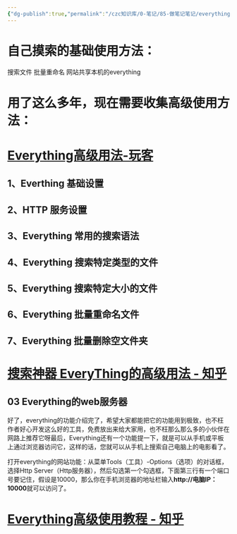 ```yaml
---
{"dg-publish":true,"permalink":"/czc知识库/0-笔记/85-做笔记笔记/everything笔记/","dgPassFrontmatter":true,"created":"2024-06-18T17:45:22.255+08:00","updated":"2024-12-08T11:31:54.815+08:00"}
---
```




# 自己摸索的基础使用方法：
搜索文件
批量重命名
网站共享本机的everything

# 用了这么多年，现在需要收集高级使用方法：



# [Everything高级用法-玩客](https://wker.com/everything/)
## **1、Everthing 基础设置**
## **2、HTTP 服务设置**
## **3、Everything 常用的搜索语法**
## **4、Everything 搜索特定类型的文件**
## **5、Everything 搜索特定大小的文件**
## **6、Everything 批量重命名文件**
## **7、Everything 批量删除空文件夹**

# [搜索神器 EveryThing的高级用法 - 知乎](https://zhuanlan.zhihu.com/p/179307030)


## 03 Everything的web服务器

好了，everything的功能介绍完了，希望大家都能把它的功能用到极致，也不枉作者好心开发这么好的工具，免费放出来给大家用，也不枉那么那么多的小伙伴在网路上推荐它呀最后，Everything还有一个功能提一下，就是可以从手机或平板上通过浏览器访问它，这样的话，您就可以从手机上搜索自己电脑上的电影看了。

打开everything的网站功能：从菜单Tools（工具）-Options（选项）的对话框，选择Http Server（Http服务器），然后勾选第一个勾选框，下面第三行有一个端口号要记住，假设是10000，那么你在手机浏览器的地址栏输入**http://电脑IP：10000**就可以访问了。


# [Everything高级使用教程 - 知乎](https://zhuanlan.zhihu.com/p/659552022)




